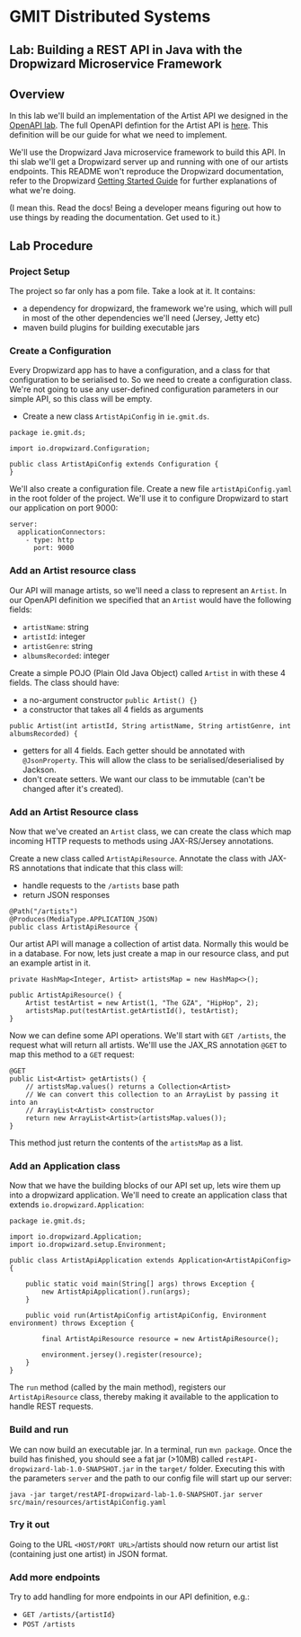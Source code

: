 # GMIT Distributed Systems
## Lab: Building a REST API in Java with the Dropwizard Microservice Framework

## Overview
In this lab we'll build an implementation of the Artist API we designed in the [OpenAPI lab](https://github.com/john-french/distributed-systems-labs/tree/master/openAPI). The full OpenAPI defintion for the Artist API is [here](https://app.swaggerhub.com/apis/john-french/ArtistAPI/1.0.0). This definition will be our guide for what we need to implement.

We'll use the Dropwizard Java microservice framework to build this API. In thi slab we'll get a Dropwizard server up and running with one of our artists endpoints. This README won't reproduce the Dropwizard documentation, refer to the Dropwizard [Getting Started Guide](https://www.dropwizard.io/en/stable/getting-started.html) for further explanations of what we're doing.

(I mean this. Read the docs! Being a developer means figuring out how to use things by reading the documentation. Get used to it.)

## Lab Procedure
### Project Setup
The project so far only has a pom file. Take a look at it. It contains:
- a dependency for dropwizard, the framework we're using, which will pull in most of the other dependencies we'll need (Jersey, Jetty etc)
- maven build plugins for building executable jars


### Create a Configuration
Every Dropwizard app has to have a configuration, and a class for that configuration to be serialised to. So we need to create a configuration class. We're not going to use any user-defined configuration parameters in our simple API, so this class will be empty.

- Create a new class `ArtistApiConfig` in `ie.gmit.ds`.

```
package ie.gmit.ds;

import io.dropwizard.Configuration;

public class ArtistApiConfig extends Configuration {
}
```
We'll also create a configuration file. Create a new file `artistApiConfig.yaml` in the root folder of the project. We'll use it to configure Dropwizard to start our application on port 9000:
```
server:
  applicationConnectors:
    - type: http
      port: 9000
```

### Add an Artist resource class
Our API will manage artists, so we'll need a class to represent an `Artist`. In our OpenAPI definition we specified that an `Artist` would have the following fields:
- `artistName`: string
- `artistId`: integer
- `artistGenre`: string
- `albumsRecorded`: integer

Create a simple POJO (Plain Old Java Object) called `Artist` in with these 4 fields. The class should have:
- a no-argument constructor `public Artist() {}`
- a constructor that takes all 4 fields as arguments
```
public Artist(int artistId, String artistName, String artistGenre, int albumsRecorded) {
```
- getters for all 4 fields. Each getter should be annotated with `@JsonProperty`. This will allow the class to be serialised/deserialised by Jackson.
- don't create setters. We want our class to be immutable (can't be changed after it's created).

### Add an Artist Resource class
Now that we've created an `Artist` class, we can create the class which map incoming HTTP requests to methods using JAX-RS/Jersey annotations.

Create a new class called `ArtistApiResource`. Annotate the class with JAX-RS annotations that indicate that this class will:
- handle requests to the `/artists` base path
- return JSON responses
```
@Path("/artists")
@Produces(MediaType.APPLICATION_JSON)
public class ArtistApiResource {
```
Our artist API will manage a collection of artist data. Normally this would be in a database. For now, lets just create a map in our resource class, and put an example artist in it.
```
private HashMap<Integer, Artist> artistsMap = new HashMap<>();

public ArtistApiResource() {
    Artist testArtist = new Artist(1, "The GZA", "HipHop", 2);
    artistsMap.put(testArtist.getArtistId(), testArtist);
}
```
Now we can define some API operations. We'll start with `GET /artists`, the request what will return all artists. We'lll use the JAX_RS annotation `@GET` to map this method to a `GET` request:
```
@GET
public List<Artist> getArtists() {
    // artistsMap.values() returns a Collection<Artist>
    // We can convert this collection to an ArrayList by passing it into an
    // ArrayList<Artist> constructor
    return new ArrayList<Artist>(artistsMap.values());
}
```
This method just return the contents of the `artistsMap` as a list.


### Add an Application class
Now that we have the building blocks of our API set up, lets wire them up into a dropwizard application. We'll need to create an application class that extends `io.dropwizard.Application`:
```
package ie.gmit.ds;

import io.dropwizard.Application;
import io.dropwizard.setup.Environment;

public class ArtistApiApplication extends Application<ArtistApiConfig> {

    public static void main(String[] args) throws Exception {
        new ArtistApiApplication().run(args);
    }

    public void run(ArtistApiConfig artistApiConfig, Environment environment) throws Exception {

        final ArtistApiResource resource = new ArtistApiResource();

        environment.jersey().register(resource);
    }
}
```
The `run` method (called by the main method), registers our `ArtistApiResource` class, thereby making it available to the application to handle REST requests.

### Build and run
We can now build an executable jar. In a terminal, run `mvn package`. Once the build has finished, you should see a fat jar (>10MB) called `restAPI-dropwizard-lab-1.0-SNAPSHOT.jar` in the `target/` folder. Executing this with the parameters `server` and the path to our config file will start up our server:
```
java -jar target/restAPI-dropwizard-lab-1.0-SNAPSHOT.jar server src/main/resources/artistApiConfig.yaml
```

### Try it out
Going to the URL `<HOST/PORT URL>`/artists should now return our artist list (containing just one artist) in JSON format.

### Add more endpoints
Try to add handling for more endpoints in our API definition, e.g.:
- `GET /artists/{artistId}`
- `POST /artists`
